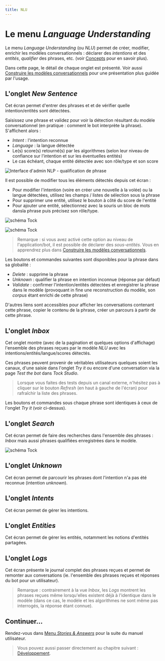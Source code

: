 ```yaml
---
title: NLU
---
```


# Le menu _Language Understanding_

Le menu _Language Understanding_ (ou _NLU_) permet de créer, modifier, enrichir les modèles conversationnels :
 déclarer des _intentions_ et des _entités_, _qualifier_ des phrases, etc. (voir [Concepts](../concepts)
 pour en savoir plus).
 
Dans cette page, le détail de chaque onglet est présenté. Voir aussi [Construire les modèles conversationnels](../guides/build-model)
pour une présentation plus guidée par l'usage.

## L'onglet _New Sentence_

Cet écran permet d'entrer des phrases et et de vérifier quelle intention/entités sont détectées.

Saisissez une phrase et validez pour voir la détection résultant du modèle conversationnel (en pratique : comment le bot 
interprète la phrase). S'affichent alors :

* _Intent_ : l'intention reconnue
* _Language_ : la langue détectée
* Le(s) score(s) retourné(s) par les algorithmes (selon leur niveau de confiance sur l'intention et 
sur les éventuelles entités)
* Le cas échéant, chaque entité détectée avec son rôle/type et son score

![Interface d'admin NLP - qualification de phrase](../../../img/tock-nlp-admin.png "Exemple de qualification de phrase")

Il est possible de modifier tous les éléments détectés depuis cet écran :

* Pour modifier l'intention (voire en créer une nouvelle à la volée) ou la langue détectées, utilisez les champs / 
listes de sélection sous la phrase 
* Pour supprimer une entité, utilisez le bouton à côté du score de l'entité
* Pour ajouter une entité, sélectionnez avec la souris un bloc de mots dansla phrase puis précisez son rôle/type.

![schéma Tock](../../../img/try-it-2.png "Sélection d'une entité")

![schéma Tock](../../../img/try-it-3.png "Ajout d'une entité - étape 1")

> Remarque : si vous avez activé cette option au niveau de l'application/bot, il est possible de déclarer des 
>_sous-entités_. Vous en apprendrez plus dans [Construire les modèles conversationnels](../guides/build-model).

Les boutons et commandes suivantes sont disponibles pour la phrase dans sa globalité :

* _Delete_ : supprime la phrase
* _Unknown_ : qualifier la phrase en intention inconnue (réponse par défaut)
* _Validate_ : confirmer l'intention/entités détectées et enregistrer la phrase dans le modèle 
(provoquant in fine une reconstruction du modèle, son _corpus_ étant enrichi de cette phrase)

D'autres liens sont accessibles pour afficher les conversations contenant cette phrase, copier le contenu de la 
phrase, créer un parcours à partir de cette phrase.

## L'onglet _Inbox_

Cet onglet montre (avec de la pagination et quelques options d'affichage) l'ensemble des phrases reçues par le modèle 
 _NLU_ avec les intentions/entités/langue/scores détectés.
 
Ces phrases peuvent provenir de véritables utilisateurs quelques soient les canaux, d'une saisie dans l'onglet _Try it_ 
ou encore d'une conversation via la page _Test the bot_ dans _Tock Studio_.
 
> Lorsque vous faites des tests depuis un canal externe, n'hésitez pas à cliquer sur le bouton _Refresh_ 
>(en haut à gauche de l'écran) pour rafraîchir la liste des phrases.

Les boutons et commandes sous chaque phrase sont identiques à ceux de l'onglet _Try it_ (voir ci-dessus).

## L'onglet _Search_

Cet écran permet de faire des recherches dans l'ensemble des phrases : _Inbox_ mais aussi phrases qualifiées 
enregistrées dans le modèle.

![schéma Tock](../../../img/search.png "Recherche d'une phrase")

## L'onglet _Unknown_

Cet écran permet de parcourir les phrases dont l'intention n'a pas été reconnue (intention _unknown_).

## L'onglet _Intents_

Cet écran permet de gérer les intentions.

## L'onglet _Entities_

Cet écran permet de gérer les entités, notamment les notions d'entités partagées.

## L'onglet _Logs_

Cet écran présente le journal complet des phrases reçues et permet de remonter aux conversations (ie. l'ensemble des 
phrases reçues et réponses du bot pour un utilisateur).

> Remarque : contrairement à la vue _Inbox_, les _Logs_ montrent les phrases reçues même lorsqu'elles existent déjà à 
>l'identique dans le modèle (dans ce cas, le modèle et les algorithmes ne sont même pas interrogés, la réponse étant 
>connue).


## Continuer...

Rendez-vous dans [Menu _Stories & Answers_](../stories-and-answers) pour la suite du manuel utilisateur. 

> Vous pouvez aussi passer directement au chapitre suivant : [Développement](../../../dev/modes). 
